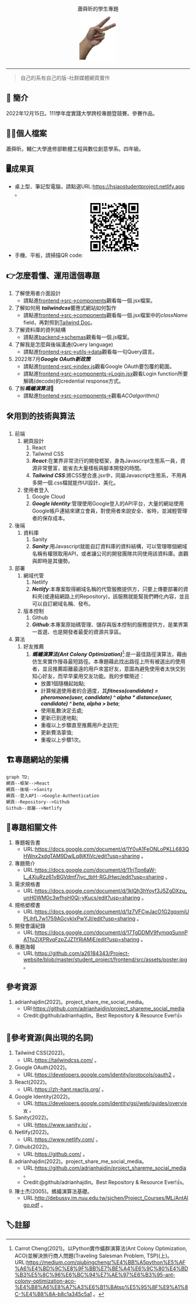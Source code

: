 <div align='center'>
蕭舜昕的學生專題<br>
<img src='https://github.com/a26184343/Project-website/blob/master/student_project/frontend/src/assets/logo2.png' alt='https://hsiaostudentproject.netlify.app/login'>
</div>

---

>自己的系有自己的版-社群媒體網頁實作
## :open_book: 簡介
2022年12月15日。111學年度實踐大學跨校專題暨競賽。參賽作品。
## :raising_hand_man:個人檔案
蕭舜昕。輔仁大學進修部軟體工程與數位創意學系。四年級。
## :desktop_computer:成果頁
   * 桌上型、筆記型電腦，請點選URL:https://hsiaostudentproject.netlify.app 。
   * 手機、平板，請掃描QR code: ![QR code](https://github.com/a26184343/Project-website/blob/master/student_project/frontend/src/assets/qrcode.png)
## :point_right:怎麼看懂、運用這個專題
1. 了解使用者介面設計
   * 請點進[frontend->src->components](https://github.com/a26184343/Project-website/tree/master/student_project/frontend/src/components)觀看每一個.jsx檔案。
1. 了解如何用 ***tailwindcss***響應式網站如何製作
   * 請點進[frontend->src->components](https://github.com/a26184343/Project-website/tree/master/student_project/frontend/src/components)觀看每一個.jsx檔案中的*className* field，再對照到[Tailwind Doc](https://tailwindcss.com/docs/installation)。
1. 了解資料庫的資列結構
   * 請點進[backend->schemas](https://github.com/a26184343/Project-website/tree/master/student_project/backend/schemas)觀看每一個.js檔案。
1. 了解我是怎麼與後端溝通(Query language)
   * 請點進[frontend->src->utils->data](https://github.com/a26184343/Project-website/blob/master/student_project/frontend/src/utils/data.js)觀看每一句Query語言。
1. 2022年7月***Google OAuth新政策***
   * 請點進[frontend->src->index.js](https://github.com/a26184343/Project-website/blob/master/student_project/frontend/src/index.js)觀看Google OAuth要包覆的範圍。
   * 請點進[frontend->src->components->Login.jsx](https://github.com/a26184343/Project-website/blob/master/student_project/frontend/src/components/Login.jsx)觀看Login function所要解碼(decode)的credential response方式。
1. 了解***螞蟻演算法***:ant:
   * 請點進[frontend->src->components->]()觀看*ACOalgorithm()*
## :hammer_and_wrench:用到的技術與算法
1. 前端
   1. 網頁設計
      1. React
      2. Tailwind CSS
      1. ***React***:在業界非常流行的開發框架，身為Javascript生態系一員，資源非常豐富，能省去大量樣板與腳本開發的時間。
      2. ***Tailwind CSS***:將CSS整合進.jsx中，同屬Javascript生態系，不用再多開一個.css檔就能作UI設計、美化。
   2. 使用者登入
      1. Google Cloud
      1. ***Google Identity***:管理使用Google登入的API平台，大量的網站使用Google帳戶連結來建立會員，對使用者來說安全、省時，並減輕管理者的保存成本。
2. 後端
   1. 資料庫
      1. Sanity
      1. ***Sanity***:用Javascript就能自訂資料庫的資料結構，可以管理哪個網域名稱有權限取用API，或者讓公司的開發團隊共同使用該資料庫。直觀與即時是其優勢。
3. 部署
   1. 網域代管
      1. Netlify
      1. ***Netlify***:本專案取得網域名稱的代管服務提供方，只要上傳要部署的資料夾(或連結網路上的Repository)，該服務就能幫我們轉化內容，並且可以自訂網域名稱、發布。
   2. 版本控制
      1. Github
      1. ***Github***:本專案原始碼管理、儲存與版本控制的服務提供方，是業界第一首選、也是開發者最愛的資源共享區。
4. 算法
   1. 好友推薦
      1. ***螞蟻演算法(Ant Colony Optimization)***[^1]:是一最佳路徑演算法，藉由仿生來實作搜尋最短路徑。本專題藉此找出路徑上所有被選出的使用者，並且推薦距離最遠的用戶來當好友，意圖為避免使用者太快交到知心好友，而早早棄用交友功能。我的步驟簡述：
         * 放置1個隨機起始點;
         * 計算候選使用者的合適度，其***fitness(candidate) = pheromone(user, candidate) ^ alpha * distance(user, candidate) ^ beta, alpha > beta***;
         * 使用亂數決定去處;
         * 更新已到達地點;
         * 重複以上步驟直至推薦用戶走訪完;
         * 更新費洛蒙值;
         * 重複以上步驟1次。
## :building_construction:專題網站的架構
```mermaid
graph TD;
網頁--框架-->React
網頁--後端-->Sanity
網頁--登入API-->Google-Authentication
網頁--Repository-->Github
Github--部屬-->Netlify
```
## :page_facing_up:專題相關文件
1. 專題報告書
   * URL:https://docs.google.com/document/d/1Y0vA1FeONLoPKLL683QHWnx2xdgTAM9DwlLq8jKfiVc/edit?usp=sharing 。
1. 專題簡介
   * URL:https://docs.google.com/document/d/11rjTpn6aW-L_4XjuRzz61vBGVdmf7jyc_tbH-RGJHwc/edit?usp=sharing 。
2. 需求規格書
   * URL:https://docs.google.com/document/d/1klQh3hYoyf3J5ZgDXzu_unH0WM0c3wfhsH0Qj-yKucs/edit?usp=sharing 。
3. 規格塑模書
   * URL:https://docs.google.com/document/d/1z7VFCwJacO1G2gqxmiUPLjhfL7w1759AGcykIxPwYJI/edit?usp=sharing 。
4. 開發會議紀錄
   * URL:https://docs.google.com/document/d/17TgDDMV9fymqqSunnPATfqZjXPRvqFzpZJZ1YRjAMjE/edit?usp=sharing 。
5. 專題海報
   * URL:https://github.com/a26184343/Project-website/blob/master/student_project/frontend/src/assets/poster.jpg 。
## 參考資源
1. adrianhajdin(2022)。project_share_me_social_media。
   * URl:https://github.com/adrianhajdin/project_shareme_social_media
   * Credit:@github/adrianhajdin。Best Repository & Resource Ever!:+1:
## :link:參考資源(與出現的名詞)
1. Tailwind CSS(2022)。
   * URL:https://tailwindcss.com/ 。
2. Google OAuth(2022)。
   * URL:https://developers.google.com/identity/protocols/oauth2 。
3. React(2022)。
   * URL:https://zh-hant.reactjs.org/ 。
4. Google Identity(2022)。
   * URL:https://developers.google.com/identity/gsi/web/guides/overview 。
5. Sanity(2022)。
   * URL:https://www.sanity.io/ 。
6. Netlify(2022)。
   * URL:https://www.netlify.com/ 。
7. Github(2022)。
   * URL:https://github.com/ 。
8. adrianhajdin(2022)。project_share_me_social_media。
   * URL:https://github.com/adrianhajdin/project_shareme_social_media 。
   * Credit:@github/adrianhajdin。Best Repository & Resource Ever!:+1:。
9. 陳士杰(2005)。螞蟻演算法基礎。
   * URL:http://debussy.im.nuu.edu.tw/sjchen/Project_Courses/ML/AntAlgo.pdf 。
## :label:註腳
[^1]:Carrot Cheng(2021)。以Python實作蟻群演算法(Ant Colony Optimization, ACO)並解決旅行商人問題(Traveling Salesman Problem, TSP)(上)。URL:https://medium.com/qiubingcheng/%E4%BB%A5python%E5%AF%A6%E4%BD%9C%E8%9F%BB%E7%BE%A4%E6%9C%80%E4%BD%B3%E5%8C%96%E6%BC%94%E7%AE%97%E6%B3%95-ant-colony-optimization-aco-%E4%B8%A6%E8%A7%A3%E6%B1%BAtsp%E5%95%8F%E9%A1%8C-%E4%B8%8A-b8c1a345c5a1 。
